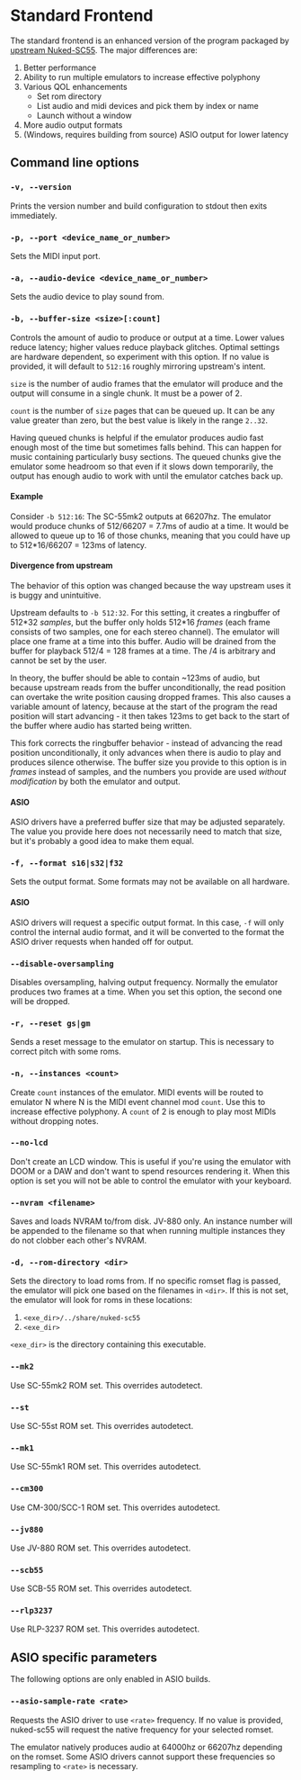 # Standard Frontend

The standard frontend is an enhanced version of the program packaged by
[upstream Nuked-SC55](https://github.com/nukeykt/Nuked-SC55). The major
differences are:

1. Better performance
2. Ability to run multiple emulators to increase effective polyphony
3. Various QOL enhancements
   - Set rom directory
   - List audio and midi devices and pick them by index or name
   - Launch without a window
4. More audio output formats
5. (Windows, requires building from source) ASIO output for lower latency

## Command line options

### `-v, --version`

Prints the version number and build configuration to stdout then exits
immediately.

### `-p, --port <device_name_or_number>`

Sets the MIDI input port.

### `-a, --audio-device <device_name_or_number>`

Sets the audio device to play sound from.

### `-b, --buffer-size <size>[:count]`

Controls the amount of audio to produce or output at a time. Lower values
reduce latency; higher values reduce playback glitches. Optimal settings are
hardware dependent, so experiment with this option. If no value is provided, it
will default to `512:16` roughly mirroring upstream's intent.

`size` is the number of audio frames that the emulator will produce and the
output will consume in a single chunk. It must be a power of 2.

`count` is the number of `size` pages that can be queued up. It can be any
value greater than zero, but the best value is likely in the range `2..32`.

Having queued chunks is helpful if the emulator produces audio fast enough most
of the time but sometimes falls behind. This can happen for music containing
particularly busy sections. The queued chunks give the emulator some headroom
so that even if it slows down temporarily, the output has enough audio to work
with until the emulator catches back up.

#### Example

Consider `-b 512:16`: The SC-55mk2 outputs at 66207hz. The emulator would
produce chunks of 512/66207 = 7.7ms of audio at a time. It would be allowed to
queue up to 16 of those chunks, meaning that you could have up to 512\*16/66207
= 123ms of latency.

#### Divergence from upstream

The behavior of this option was changed because the way upstream uses it is
buggy and unintuitive.

Upstream defaults to `-b 512:32`. For this setting, it creates a ringbuffer of
512\*32 *samples*, but the buffer only holds 512\*16 *frames* (each frame
consists of two samples, one for each stereo channel). The emulator will place
one frame at a time into this buffer. Audio will be drained from the buffer for
playback 512/4 = 128 frames at a time. The /4 is arbitrary and cannot be set by
the user.

In theory, the buffer should be able to contain ~123ms of audio, but because
upstream reads from the buffer unconditionally, the read position can overtake
the write position causing dropped frames. This also causes a variable amount
of latency, because at the start of the program the read position will start
advancing - it then takes 123ms to get back to the start of the buffer where
audio has started being written.

This fork corrects the ringbuffer behavior - instead of advancing the read
position unconditionally, it only advances when there is audio to play and
produces silence otherwise. The buffer size you provide to this option is in
*frames* instead of samples, and the numbers you provide are used *without
modification* by both the emulator and output.

#### ASIO

ASIO drivers have a preferred buffer size that may be adjusted separately. The
value you provide here does not necessarily need to match that size, but it's
probably a good idea to make them equal.

### `-f, --format s16|s32|f32`

Sets the output format. Some formats may not be available on all hardware.

#### ASIO

ASIO drivers will request a specific output format. In this case, `-f` will
only control the internal audio format, and it will be converted to the format
the ASIO driver requests when handed off for output.

### `--disable-oversampling`

Disables oversampling, halving output frequency. Normally the emulator produces
two frames at a time. When you set this option, the second one will be dropped.

### `-r, --reset gs|gm`

Sends a reset message to the emulator on startup. This is necessary to correct
pitch with some roms.

### `-n, --instances <count>`

Create `count` instances of the emulator. MIDI events will be routed to
emulator N where N is the MIDI event channel mod `count`. Use this to increase
effective polyphony. A `count` of 2 is enough to play most MIDIs without
dropping notes.

### `--no-lcd`

Don't create an LCD window. This is useful if you're using the emulator with
DOOM or a DAW and don't want to spend resources rendering it. When this option
is set you will not be able to control the emulator with your keyboard.

### `--nvram <filename>`

Saves and loads NVRAM to/from disk. JV-880 only. An instance number will be
appended to the filename so that when running multiple instances they do not
clobber each other's NVRAM.

### `-d, --rom-directory <dir>`

Sets the directory to load roms from. If no specific romset flag is passed, the
emulator will pick one based on the filenames in `<dir>`. If this is not set,
the emulator will look for roms in these locations:

1. `<exe_dir>/../share/nuked-sc55`
2. `<exe_dir>`

`<exe_dir>` is the directory containing this executable.

### `--mk2`

Use SC-55mk2 ROM set. This overrides autodetect.

### `--st`

Use SC-55st ROM set. This overrides autodetect.

### `--mk1`

Use SC-55mk1 ROM set. This overrides autodetect.

### `--cm300`

Use CM-300/SCC-1 ROM set. This overrides autodetect.

### `--jv880` 

Use JV-880 ROM set. This overrides autodetect.

### `--scb55`

Use SCB-55 ROM set. This overrides autodetect.

### `--rlp3237`

Use RLP-3237 ROM set. This overrides autodetect.

## ASIO specific parameters

The following options are only enabled in ASIO builds.

### `--asio-sample-rate <rate>`

Requests the ASIO driver to use `<rate>` frequency. If no value is provided,
nuked-sc55 will request the native frequency for your selected romset.

The emulator natively produces audio at 64000hz or 66207hz depending on the
romset. Some ASIO drivers cannot support these frequencies so resampling to
`<rate>` is necessary.
